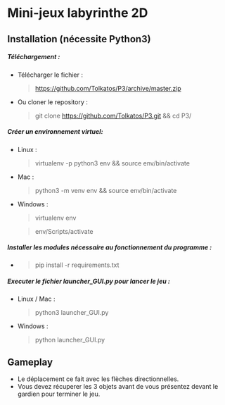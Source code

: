 # Mini-jeux labyrinthe 2D
## Installation (nécessite Python3)
##### Téléchargement :
* Télécharger le fichier : 
  >https://github.com/Tolkatos/P3/archive/master.zip
* Ou cloner le repository :
  >git clone https://github.com/Tolkatos/P3.git && cd P3/

##### Créer un environnement virtuel:
* Linux :
  >virtualenv -p python3 env && source env/bin/activate

* Mac :
  >python3 -m venv env && source env/bin/activate

* Windows :
  >virtualenv env
  
  >env/Scripts/activate


##### Installer les modules nécessaire au fonctionnement du programme :
* >pip install -r requirements.txt

##### Executer le fichier launcher_GUI.py pour lancer le jeu :
* Linux / Mac :
    >python3 launcher_GUI.py

* Windows :
    >python launcher_GUI.py

## Gameplay
* Le déplacement ce fait avec les flèches directionnelles.
* Vous devez récuperer les 3 objets avant de vous présentez devant le gardien pour terminer le jeu.
